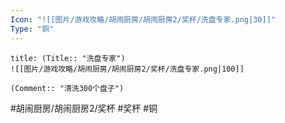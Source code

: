 ```yaml
---
Icon: "![[图片/游戏攻略/胡闹厨房/胡闹厨房2/奖杯/洗盘专家.png|30]]"
Type: "铜"
---
```

```ad-common-bronze-trophy
title: (Title:: "洗盘专家")
![[图片/游戏攻略/胡闹厨房/胡闹厨房2/奖杯/洗盘专家.png|100]]

(Comment:: "清洗300个盘子")
```

#胡闹厨房/胡闹厨房2/奖杯 #奖杯 #铜
